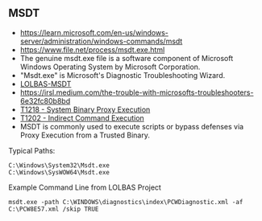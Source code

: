 ## MSDT 
- https://learn.microsoft.com/en-us/windows-server/administration/windows-commands/msdt
- https://www.file.net/process/msdt.exe.html
- The genuine msdt.exe file is a software component of Microsoft Windows Operating System by Microsoft Corporation.
- "Msdt.exe" is Microsoft's Diagnostic Troubleshooting Wizard.
- [LOLBAS-MSDT](https://lolbas-project.github.io/lolbas/Binaries/Msdt/)
- https://irsl.medium.com/the-trouble-with-microsofts-troubleshooters-6e32fc80b8bd
- [T1218 - System Binary Proxy Execution](https://attack.mitre.org/techniques/T1218/)
- [T1202 - Indirect Command Execution](https://attack.mitre.org/techniques/T1202/)
- MSDT is commonly used to execute scripts or bypass defenses via Proxy Execution from a Trusted Binary.  

Typical Paths:
~~~
C:\Windows\System32\Msdt.exe
C:\Windows\SysWOW64\Msdt.exe
~~~

Example Command Line from LOLBAS Project
~~~
msdt.exe -path C:\WINDOWS\diagnostics\index\PCWDiagnostic.xml -af C:\PCW8E57.xml /skip TRUE
~~~

